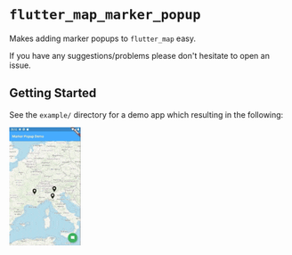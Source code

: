 # `flutter_map_marker_popup`

Makes adding marker popups to `flutter_map` easy.

If you have any suggestions/problems please don't hesitate to open an issue.

## Getting Started

See the `example/` directory for a demo app which resulting in the following:

![Example](example.gif)
